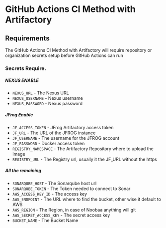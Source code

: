 # GitHub Actions CI Method with Artifactory

## Requirements

The GitHub Actions CI Method with Artifactory will require repository or organization secrets setup before GitHub Actions can run

### Secrets Require.

##### NEXUS ENABLE
- `NEXUS_URL` - The Nexus URL
- `NEXUS_USERNAME` - Nexus username
- `NEXUS_PASSWORD` - Nexus password 

##### JFrog Enable
- `JF_ACCESS_TOKEN` - JFrog Artifactory access token
- `JF_URL` - The URL of the JFROG instance
- `JF_USERNAME` - The username for the JFROG account
- `JF_PASSWORD` - Docker access token
- `REGISTRY_NAMESPACE` - The Artifactory Repository where to upload the image
- `REGISTRY_URL` - The Registry url, usually it the JF_URL without the https

##### All the remaining
- `SONARQUBE_HOST` - The Sonarqube host url
- `SONARQUBE_TOKEN` - The Token needed to connect to Sonar
- `AWS_ACCESS_KEY_ID` - The access key
- `AWS_ENDPOINT` - The URL where to find the bucket, other wise it default to AWS
- `AWS_REGION` - The Region, in case of Noobaa anything will git
- `AWS_SECRET_ACCESS_KEY` - The secret access key
- `BUCKET_NAME` - The Bucket Name

